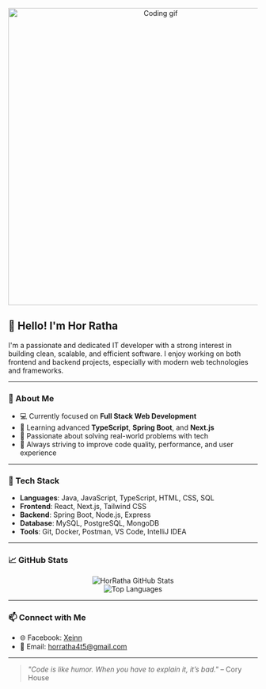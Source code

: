 <!-- Profile Banner or Motion Image -->
<p align="center">
  <img src="[https://media.giphy.com/media/L1R1tvI9svkIWwpVYr/giphy.gif](https://media3.giphy.com/media/v1.Y2lkPTc5MGI3NjExdHRtM2ZlYjR0d3RxYzgzdTRqcTczbnZtcDM0OHp0eWI5ZWQwbjVwMSZlcD12MV9pbnRlcm5hbF9naWZfYnlfaWQmY3Q9Zw/78XCFBGOlS6keY1Bil/giphy.gif)" width="600" alt="Coding gif" />
</p>

## 👋 Hello! I'm Hor Ratha

I'm a passionate and dedicated IT developer with a strong interest in building clean, scalable, and efficient software. I enjoy working on both frontend and backend projects, especially with modern web technologies and frameworks.

---

### 🚀 About Me
- 💻 Currently focused on **Full Stack Web Development**
- 🌱 Learning advanced **TypeScript**, **Spring Boot**, and **Next.js**
- 🧠 Passionate about solving real-world problems with tech
- 🎯 Always striving to improve code quality, performance, and user experience

---

### 🔧 Tech Stack
- **Languages**: Java, JavaScript, TypeScript, HTML, CSS, SQL  
- **Frontend**: React, Next.js, Tailwind CSS  
- **Backend**: Spring Boot, Node.js, Express  
- **Database**: MySQL, PostgreSQL, MongoDB  
- **Tools**: Git, Docker, Postman, VS Code, IntelliJ IDEA

---

### 📈 GitHub Stats
<p align="center">
  <img src="https://github-readme-stats.vercel.app/api?username=HorRatha&show_icons=true&theme=radical" alt="HorRatha GitHub Stats" />
  <br />
  <img src="https://github-readme-stats.vercel.app/api/top-langs/?username=HorRatha&layout=compact&theme=radical" alt="Top Languages" />
</p>

---

### 📫 Connect with Me
- 🌐 Facebook: [Xeinn](https://www.facebook.com/share/1BqNLhpv2V/?mibextid=wwXIfr)  
- 📧 Email: horratha4t5@gmail.com

---

> _"Code is like humor. When you have to explain it, it’s bad."_ – Cory House
